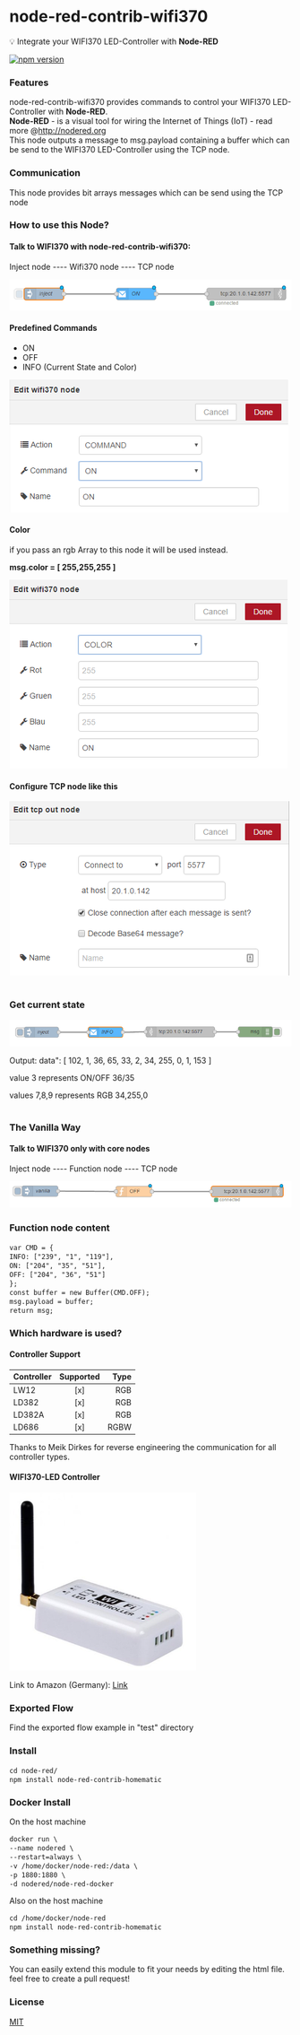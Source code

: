 node-red-contrib-wifi370
===
:bulb: Integrate your WIFI370 LED-Controller with <b>Node-RED</b>

[![npm version](https://badge.fury.io/js/node-red-contrib-wifi370.svg)](http://badge.fury.io/js/node-red-contrib-wifi370)

### Features
node-red-contrib-wifi370 provides commands to control your WIFI370 LED-Controller with <b>Node-RED</b>.<br>
<b>Node-RED</b> - is a visual tool for wiring the Internet of Things (IoT) - read more @http://nodered.org<br>
This node outputs a message to msg.payload containing a buffer which can be send to the WIFI370 LED-Controller using the TCP node.

### Communication

This node provides bit arrays messages which can be send using the TCP node

### How to use this Node?

#### Talk to WIFI370 with node-red-contrib-wifi370:

Inject node ---- Wifi370 node ---- TCP node

![Screenshot](https://github.com/firsttris/node-red-contrib-wifi370/blob/master/wiki/wifi370-flow.PNG)

#### Predefined Commands

- ON
- OFF
- INFO (Current State and Color)

![Screenshot](https://github.com/firsttris/node-red-contrib-wifi370/blob/master/wiki/wifi370-commands.PNG)

#### Color

if you pass an rgb Array to this node it will be used instead.

<b>msg.color = [ 255,255,255 ]</b>

![Screenshot](https://github.com/firsttris/node-red-contrib-wifi370/blob/master/wiki/wifi370-color.PNG)

#### Configure TCP node like this

![Screenshot](https://github.com/firsttris/node-red-contrib-wifi370/blob/master/wiki/wifi370-tcp-node.PNG)

#

### Get current state

![Screenshot](https://github.com/firsttris/node-red-contrib-wifi370/blob/master/wiki/wifi370-send-and-receive.PNG)

Output: data": [ 102, 1, 36, 65, 33, 2, 34, 255, 0, 1, 153 ]

value 3 represents ON/OFF 36/35

values 7,8,9 represents RGB 34,255,0

#

### The Vanilla Way

#### Talk to WIFI370 only with core nodes

Inject node ---- Function node ---- TCP node

![Screenshot](https://github.com/firsttris/node-red-contrib-wifi370/blob/master/wiki/wifi370-vanilla.PNG)

### Function node content

```
var CMD = {
INFO: ["239", "1", "119"],
ON: ["204", "35", "51"],
OFF: ["204", "36", "51"]
};
const buffer = new Buffer(CMD.OFF);
msg.payload = buffer;
return msg;
```

### Which hardware is used?

#### Controller Support
|Controller  | Supported     | Type  |
| ---------- |:-------------:| -----:|
| LW12       | [x]           | RGB   |
| LD382      | [x]           | RGB   |
| LD382A     | [x]           | RGB   |
| LD686      | [x]           | RGBW  |

Thanks to Meik Dirkes for reverse engineering the communication for all controller types.

#### WIFI370-LED Controller

![Screenshot](https://github.com/firsttris/node-red-contrib-wifi370/blob/master/wiki/wifi370img.PNG)

Link to Amazon (Germany): [Link](https://www.amazon.de/dp/B00Q6FKPZI/ref=cm_sw_r_tw_dp_x_HavByb4T01Q88)

### Exported Flow

Find the exported flow example in "test" directory

### Install

```
cd node-red/
npm install node-red-contrib-homematic
```

### Docker Install

On the host machine

```
docker run \
--name nodered \
--restart=always \
-v /home/docker/node-red:/data \
-p 1880:1880 \
-d nodered/node-red-docker
```

Also on the host machine

```
cd /home/docker/node-red
npm install node-red-contrib-homematic
```

### Something missing?

You can easily extend this module to fit your needs by editing the html file.
feel free to create a pull request!

### License
[MIT](http://opensource.org/licenses/MIT)
